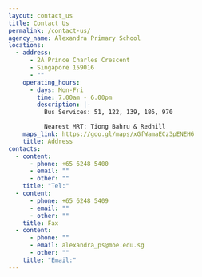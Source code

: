 ```yaml
---
layout: contact_us
title: Contact Us
permalink: /contact-us/
agency_name: Alexandra Primary School
locations:
  - address:
      - 2A Prince Charles Crescent
      - Singapore 159016
      - ""
    operating_hours:
      - days: Mon-Fri
        time: 7.00am - 6.00pm
        description: |-
          Bus Services: 51, 122, 139, 186, 970

          Nearest MRT: Tiong Bahru & Redhill
    maps_link: https://goo.gl/maps/xGfWamaECz3pENEH6
    title: Address
contacts:
  - content:
      - phone: +65 6248 5400
      - email: ""
      - other: ""
    title: "Tel:"
  - content:
      - phone: +65 6248 5409
      - email: ""
      - other: ""
    title: Fax
  - content:
      - phone: ""
      - email: alexandra_ps@moe.edu.sg
      - other: ""
    title: "Email:"
---
```

